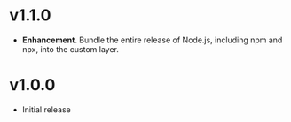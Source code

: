 # v1.1.0

- **Enhancement**. Bundle the entire release of Node.js, including npm and npx, into the custom layer.

# v1.0.0

- Initial release
